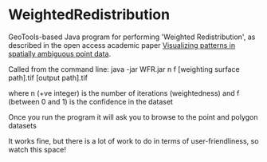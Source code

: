 # WeightedRedistribution

GeoTools-based Java program for performing 'Weighted Redistribution', as described in the open access academic paper [Visualizing patterns in spatially ambiguous point data](http://www.josis.org/index.php/josis/article/view/211 "JoSIS").

Called from the command line:
java -jar WFR.jar n f [weighting surface path].tif [output path].tif

where n (+ve integer) is the number of iterations (weightedness)
and f (between 0 and 1) is the confidence in the dataset

Once you run the program it will ask you to browse to the point and polygon datasets

It works fine, but there is a lot of work to do in terms of user-friendliness, so watch this space!
